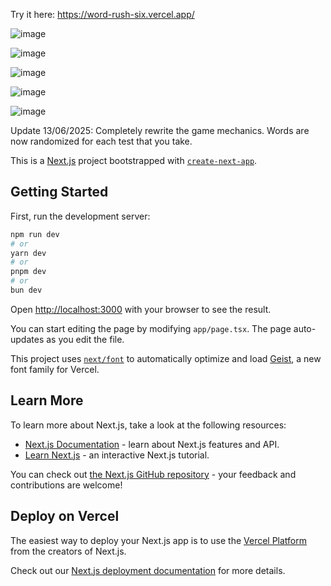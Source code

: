 Try it here: https://word-rush-six.vercel.app/

![image](https://github.com/user-attachments/assets/59f66a7d-0c06-4141-8018-f027a726cdc7)

![image](https://github.com/user-attachments/assets/b0a8e8a7-7695-4364-95ab-07fe4184a75f)

![image](https://github.com/user-attachments/assets/abd41966-8758-45f1-9f62-2f45799a1fa3)

![image](https://github.com/user-attachments/assets/7f0b9ad8-66db-43e4-bb23-ff6bd1a2cc5f)

![image](https://github.com/user-attachments/assets/a2362b68-c2de-4f79-858c-b8b1aef18d10)

Update 13/06/2025: Completely rewrite the game mechanics. Words are now randomized for each test that you take.




This is a [Next.js](https://nextjs.org) project bootstrapped with [`create-next-app`](https://nextjs.org/docs/app/api-reference/cli/create-next-app).

## Getting Started

First, run the development server:

```bash
npm run dev
# or
yarn dev
# or
pnpm dev
# or
bun dev
```

Open [http://localhost:3000](http://localhost:3000) with your browser to see the result.

You can start editing the page by modifying `app/page.tsx`. The page auto-updates as you edit the file.

This project uses [`next/font`](https://nextjs.org/docs/app/building-your-application/optimizing/fonts) to automatically optimize and load [Geist](https://vercel.com/font), a new font family for Vercel.

## Learn More

To learn more about Next.js, take a look at the following resources:

- [Next.js Documentation](https://nextjs.org/docs) - learn about Next.js features and API.
- [Learn Next.js](https://nextjs.org/learn) - an interactive Next.js tutorial.

You can check out [the Next.js GitHub repository](https://github.com/vercel/next.js) - your feedback and contributions are welcome!

## Deploy on Vercel

The easiest way to deploy your Next.js app is to use the [Vercel Platform](https://vercel.com/new?utm_medium=default-template&filter=next.js&utm_source=create-next-app&utm_campaign=create-next-app-readme) from the creators of Next.js.

Check out our [Next.js deployment documentation](https://nextjs.org/docs/app/building-your-application/deploying) for more details.
